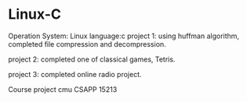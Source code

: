# Linux-C
Operation System: Linux
language:c
project 1:
using huffman algorithm, completed file compression and decompression.

project 2:
completed one of classical games, Tetris.

project 3:
completed online radio project.

Course project
cmu CSAPP 15213
